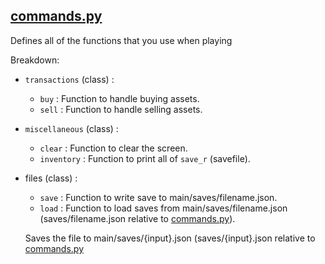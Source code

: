 [commands.py](../../commands.py)
-
Defines all of the functions that you use when playing

Breakdown: <br>
 - `transactions` (class) :
    - `buy` : Function to handle buying assets.
    - `sell` : Function to handle selling assets.
 - `miscellaneous` (class) :
    - `clear` : Function to clear the screen.
    - `inventory` : Function to print all of `save_r` (savefile).
 - files (class) :
    - `save` : Function to write save to main/saves/filename.json.
    - `load` : Function to load saves from main/saves/filename.json (saves/filename.json relative to [commands.py](../../commands.py)).


    Saves the file to main/saves/{input}.json (saves/{input}.json relative to [commands.py](../../commands.py)